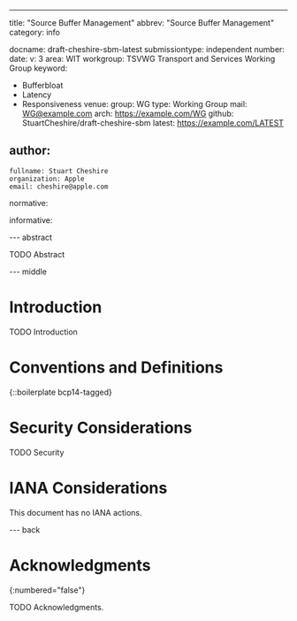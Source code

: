 ---
title: "Source Buffer Management"
abbrev: "Source Buffer Management"
category: info

docname: draft-cheshire-sbm-latest
submissiontype: independent
number:
date:
v: 3
area: WIT
workgroup: TSVWG Transport and Services Working Group
keyword:
 - Bufferbloat
 - Latency
 - Responsiveness
venue:
  group: WG
  type: Working Group
  mail: WG@example.com
  arch: https://example.com/WG
  github: StuartCheshire/draft-cheshire-sbm
  latest: https://example.com/LATEST

author:
 -
    fullname: Stuart Cheshire
    organization: Apple
    email: cheshire@apple.com

normative:

informative:

--- abstract

TODO Abstract

--- middle

# Introduction

TODO Introduction

# Conventions and Definitions

{::boilerplate bcp14-tagged}

# Security Considerations

TODO Security

# IANA Considerations

This document has no IANA actions.

--- back

# Acknowledgments
{:numbered="false"}

TODO Acknowledgments.
